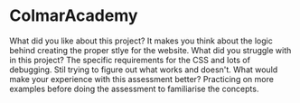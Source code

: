 # ColmarAcademy

What did you like about this project?
It makes you think about the logic behind creating the proper stlye for the website.
What did you struggle with in this project?
The specific requirements for the CSS and lots of debugging. Stil trying to figure out what works and doesn't.
What would make your experience with this assessment better?
Practicing on more examples before doing the assessment to familiarise the concepts.
